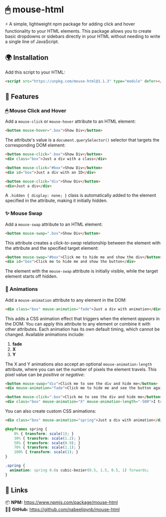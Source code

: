 
# 🖱 mouse-html

⚡ A simple, lightweight npm package for adding click and hover functionality to your HTML elements. This package allows you to create basic dropdowns or sidebars directly in your HTML without needing to write a single line of JavaScript.

## 🌍 Installation

Add this script to your HTML:

```html
<script src="https://unpkg.com/mouse-html@1.1.3" type="module" defer></script>
```

## 🚀 Features

### 🖱 Mouse Click and Hover

Add a `mouse-click` or `mouse-hover` attribute to an HTML element:

```html
<button mouse-hover=".box">Show Div</button>
```

The attribute's value is a `document.querySelector()` selector that targets the corresponding DOM element:

```html
<button mouse-click=".box">Show Div</button>
<div class="box">Just a div with a class</div>
```

```html
<button mouse-click="#box">Show Div</button>
<div id="box">Just a div with an ID</div>
```

```html
<button mouse-click="div">Show Div</button>
<div>Just a div</div>
```

A `.hidden { display: none; }` class is automatically added to the element specified in the attribute, making it initially hidden.

### ✨ Mouse Swap

Add a `mouse-swap` attribute to an HTML element:

```html
<button mouse-swap=".box">Show Div</button>
```

This attribute creates a *click-to-swap* relationship between the element with the attribute and the specified target element:

```html
<button mouse-swap="#box">Click me to hide me and show the div</button>
<div id="box">Click me to hide me and show the button</div>
```

The element with the `mouse-swap` attribute is initially visible, while the target element starts off hidden.

### 🎉 Animations

Add a `mouse-animation` attribute to any element in the DOM:

```html
<div class="box" mouse-animation="fade">Just a div with animation</div>
```

This adds a CSS animation effect that triggers when the element *appears* in the DOM. You can apply this attribute to any element or combine it with other attributes. Each animation has its own default timing, which cannot be changed. Available animations include:

1. **fade**
2. **X**
3. **Y**

The X and Y animations also accept an optional `mouse-animation-length` attribute, where you can set the number of pixels the element travels. This pixel value can be *positive* or *negative*:

```html
<button mouse-swap="div">Click me to see the div and hide me</button>
<div mouse-animation="fade">Click me to hide me and see the button again</div>
```

```html
<button mouse-click=".box">Click me to see the div and hide me</button>
<div class="box" mouse-animation="X" mouse-animation-length="-500">I translate X by -500 pixels</div>
```

You can also create custom CSS animations:

```html
<div class="box" mouse-animation="spring">Just a div with animation</div>
```

```css
@keyframes spring {
    0% { transform: scale(1); }
    30% { transform: scale(1.2); }
    50% { transform: scale(0.9); }
    70% { transform: scale(1.1); }
    100% { transform: scale(1); }
}

.spring {
  animation: spring 0.6s cubic-bezier(0.5, 1.5, 0.5, 1) forwards;
}
```

## 🔗 Links

📦 **NPM:** https://www.npmjs.com/package/mouse-html<br>
🐱‍👤 **GitHub:** https://github.com/nabeelipynb/mouse-html
